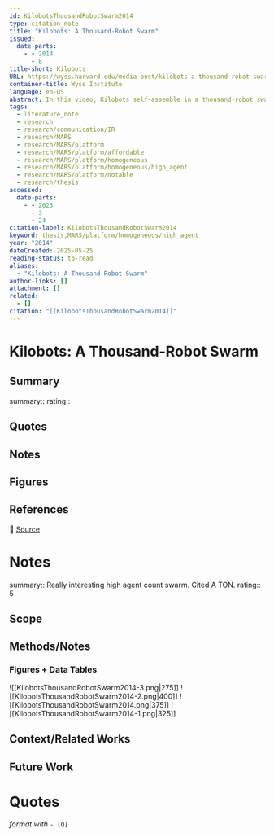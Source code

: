 ```yaml
---
id: KilobotsThousandRobotSwarm2014
type: citation_note
title: "Kilobots: A Thousand-Robot Swarm"
issued:
  date-parts:
    - - 2014
      - 8
title-short: Kilobots
URL: https://wyss.harvard.edu/media-post/kilobots-a-thousand-robot-swarm/
container-title: Wyss Institute
language: en-US
abstract: In this video, Kilobots self-assemble in a thousand-robot swarm. The algorithm developed by Wyss Institute Core Faculty member Radhika Nagpal that enables the swarm provides a valuable platform for…
tags:
  - literature_note
  - research
  - research/communication/IR
  - research/MARS
  - research/MARS/platform
  - research/MARS/platform/affordable
  - research/MARS/platform/homogeneous
  - research/MARS/platform/homogeneous/high_agent
  - research/MARS/platform/notable
  - research/thesis
accessed:
  date-parts:
    - - 2023
      - 3
      - 24
citation-label: KilobotsThousandRobotSwarm2014
keyword: thesis,MARS/platform/homogeneous/high_agent
year: "2014"
dateCreated: 2025-05-25
reading-status: to-read
aliases:
  - "Kilobots: A Thousand-Robot Swarm"
author-links: []
attachment: []
related:
  - []
citation: "[[KilobotsThousandRobotSwarm2014]]"
---
```


# Kilobots: A Thousand-Robot Swarm

## Summary
summary::
rating::

## Quotes

## Notes

## Figures

## References

🔗 [Source](https://wyss.harvard.edu/media-post/kilobots-a-thousand-robot-swarm/)

# Notes 
summary:: Really interesting high agent count swarm. Cited A TON.
rating:: 5

## Scope
## Methods/Notes
### Figures + Data Tables
![[KilobotsThousandRobotSwarm2014-3.png|275]]
![[KilobotsThousandRobotSwarm2014-2.png|400]]
![[KilobotsThousandRobotSwarm2014.png|375]]
![[KilobotsThousandRobotSwarm2014-1.png|325]]

## Context/Related Works
## Future Work


# Quotes
 *format with* `- [Q]`
